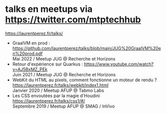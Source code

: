 # talks en meetups via https://twitter.com/mtptechhub

https://laurentperez.fr/talks/

- GraalVM en prod : https://github.com/laurentperez/talks/blob/main/JUG%20GraalVM%20en%20prod.pdf  
Mai 2022 / Meetup JUG @ Recherche et Horizons
- Retour d'expérience sur Quarkus : https://www.youtube.com/watch?v=AJ5BxMZ_PEk  
Juin 2021 / Meetup JUG @ Recherche et Horizons
- WebKit du HTML au pixels, comment fonctionne un moteur de rendu ? https://laurentperez.fr/talks/webkit/index1.html  
Janvier 2020 / Meetup AFUP @ Tabmo Labs
- Les CSS envoutées par la magie d'Houdini https://laurentperez.fr/talks/css1/#/  
Septembre 2019 / Meetup AFUP @ SMAG / InVivo



